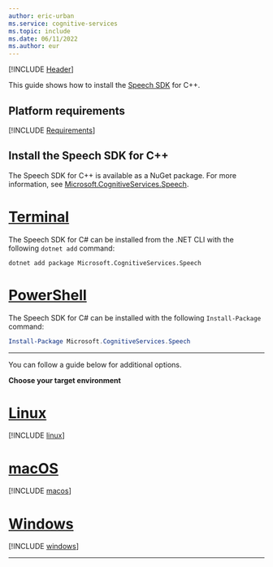 ```yaml
---
author: eric-urban
ms.service: cognitive-services
ms.topic: include
ms.date: 06/11/2022
ms.author: eur
---
```


[!INCLUDE [Header](../../common/cpp.md)]

This guide shows how to install the [Speech SDK](~/articles/ai-services/speech-service/speech-sdk.md) for C++. 

## Platform requirements

[!INCLUDE [Requirements](cpp-requirements.md)]

## Install the Speech SDK for C++

The Speech SDK for C++ is available as a NuGet package. For more information, see <a href="https://www.nuget.org/packages/Microsoft.CognitiveServices.Speech" target="_blank">Microsoft.CognitiveServices.Speech</a>.

# [Terminal](#tab/dotnetcli)

The Speech SDK for C# can be installed from the .NET CLI with the following `dotnet add` command:

```dotnetcli
dotnet add package Microsoft.CognitiveServices.Speech
```

# [PowerShell](#tab/powershell)

The Speech SDK for C# can be installed with the following `Install-Package` command:

```powershell
Install-Package Microsoft.CognitiveServices.Speech
```

---

You can follow a guide below for additional options.

**Choose your target environment**

# [Linux](#tab/linux)

[!INCLUDE [linux](cpp-linux.md)]

# [macOS](#tab/macos)

[!INCLUDE [macos](cpp-macos.md)]

# [Windows](#tab/windows)

[!INCLUDE [windows](cpp-windows.md)]

* * *
